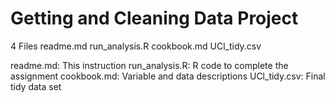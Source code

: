 #  Getting and Cleaning Data Project

4 Files
  readme.md
  run_analysis.R
  cookbook.md
  UCl_tidy.csv

readme.md: This instruction
run_analysis.R: R code to complete the assignment
cookbook.md: Variable and data descriptions
UCl_tidy.csv: Final tidy data set
